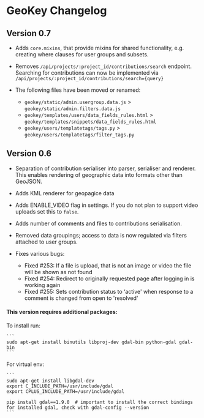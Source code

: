 # GeoKey Changelog

## Version 0.7

- Adds `core.mixins`, that provide mixins for shared functionality, e.g. creating where clauses for user groups and subsets.
- Removes `/api/projects/:project_id/contributions/search` endpoint. Searching for contributions can now be implemented via `/api/projects/:project_id/contributions/search={query}`

- The following files have been moved or renamed:
    - `geokey/static/admin.usergroup.data.js` > `geokey/static/admin.filters.data.js`
    - `geokey/templates/users/data_fields_rules.html` > `geokey/templates/snippets/data_fields_rules.html`
    - `geokey/users/templatetags/tags.py` > `geokey/users/templatetags/filter_tags.py`

## Version 0.6

- Separation of contribution serialiser into parser, serialiser and renderer. This enables rendering of geographic data into formats other than GeoJSON.
- Adds KML renderer for geopagice data
- Adds ENABLE_VIDEO flag in settings. If you do not plan to support video uploads set this to `false`.
- Adds number of comments and files to contributions serialisation.
- Removed data groupings; access to data is now regulated via filters attached to user groups.
- Fixes various bugs:

    - Fixed #253: If a file is upload, that is not an image or video the file will be shown as not found
    - Fixed #254: Redirect to originally requested page after logging in is working again
    - Fixed #255: Sets contribution status to ‘active' when response to a comment is changed from open to 'resolved'

#### This version requires additional packages:

To install run:

    ```
    sudo apt-get install binutils libproj-dev gdal-bin python-gdal gdal-bin
    ```

For virtual env:

    ```
    sudo apt-get install libgdal-dev
    export C_INCLUDE_PATH=/usr/include/gdal
    export CPLUS_INCLUDE_PATH=/usr/include/gdal

    pip install gdal==1.9.0  # important to install the correct bindings for installed gdal, check with gdal-config --version
    ```
